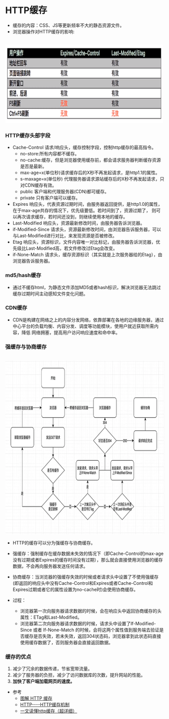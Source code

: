 # HTTP缓存
- 缓存的内容：CSS、JS等更新频率不大的静态资源文件。
- 浏览器操作对HTTP缓存的影响:
<br />
<img src="https://github.com/ella-z/studyNotes/blob/master/HTTP%E5%8D%8F%E8%AE%AE/images/%E6%B5%8F%E8%A7%88%E5%99%A8%E6%93%8D%E4%BD%9C%E5%AF%B9HTTP%E7%BC%93%E5%AD%98%E7%9A%84%E5%BD%B1%E5%93%8D.PNG" alt="" width="500px" height="250px">

### HTTP缓存头部字段
- Cache-Control 请求/响应头，缓存控制字段，控制http缓存的最高指令。
   + no-store:所有内容都不缓存。
   + no-cache:缓存，但是浏览器使用缓存前，都会请求服务器判断缓存资源是否是最新。
   + max-age=x(单位秒)请求缓存后的X秒不再发起请求，是http1.1的属性。
   + s-maxage=x(单位秒) 代理服务器请求源站缓存后的X秒不再发起请求，只对CDN缓存有效。
   + public 客户端和代理服务器(CDN)都可缓存。
   + private 只有客户端可以缓存。
- Expires 响应头，代表资源过期时间，由服务器返回提供，是http1.0的属性，在于max-age共存的情况下，优先级要低。若时间到了，资源过期了，
则可以再次请求缓存，若时间还没到，则继续使用本地的缓存。
- Last-Modified 响应头，资源最新修改时间，由服务器告诉浏览器。
- if-Modified-Since 请求头，资源最新修改时间，由浏览器告诉服务器，可以与Last-Modified进行对比，来发现资源是否被修改。
- Etag 响应头，资源标识，文件内容唯一对比标记，由服务器告诉浏览器，优先级比Last-Modified高，若文件修改过Etag会改变。
- if-None-Match 请求头，缓存资源标识（其实就是上次服务器给的Etag），由浏览器告诉服务器。

### md5/hash缓存
- 通过不缓存html，为静态文件添加MD5或者hash标识，解决浏览器无法跳过缓存过期时间主动感知文件变化问题。

### CDN缓存
- CDN是构建在网络之上的内容分发网络，依靠部署在各地的边缘服务器，通过中心平台的负载均衡、内容分发、调度等功能模块，使用户就近获取所需内容，降低
网络拥塞，提高用户访问响应速度和命中率。

### 强缓存与协商缓存
<br />
<img src="https://github.com/ella-z/studyNotes/blob/master/HTTP%E5%8D%8F%E8%AE%AE/images/%E5%BC%BA%E7%BC%93%E5%AD%98%E4%B8%8E%E5%8D%8F%E5%95%86%E7%BC%93%E5%AD%98.png" alt="强缓存与协商缓存" width="700px" height="550px">

- HTTP的缓存可以分为强缓存与协商缓存。
- 强缓存：强制缓存在缓存数据未失效的情况下（即Cache-Control的max-age没有过期或者Expires的缓存时间没有过期），那么就会直接使用浏览器的缓存数据，不会再向服务器发送任何请求。

- 协商缓存：当浏览器的强缓存失效的时候或者请求头中设置了不使用强缓存(即返回的响应头中没有Cache-Control和Expires或者Cache-Control和Expires过期或者它的属性设置为no-cache时)会使用协商缓存。
- 过程： 
   - 浏览器第一次向服务器请求数据的时候，会在响应头中返回协商缓存的头属性：ETag和Last-Modified。
   - 浏览器第二次向服务器请求数据的时候，请求头中设置了If-Modified-Since 或者 If-None-Match 的时候，会将这两个属性值到服务端去验证是否缓存是否失效，若未失效，返回304状态码，浏览器拿到此状态码直接使用缓存数据了，否则服务器会直接返回数据。

### 缓存的优点
1. 减少了冗余的数据传递，节省宽带流量。
2. 减少了服务器的负担，减少了访问数据库的次数，提升网站的性能。
3. **加快了客户端加载网页的速度。**


- 参考
   - [图解 HTTP 缓存](https://juejin.im/post/5eb7f811f265da7bbc7cc5bd)
   - [HTTP----HTTP缓存机制](https://juejin.im/post/5a1d4e546fb9a0450f21af23)
   - [一文读懂http缓存（超详细）](https://www.jianshu.com/p/227cee9c8d15)


